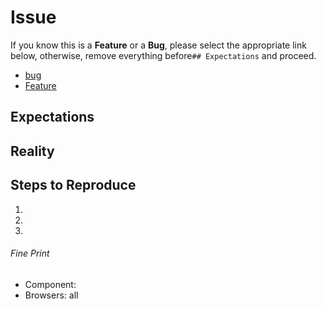 # Issue

If you know this is a **Feature** or a **Bug**, please select the appropriate link below, otherwise, remove everything before`## Expectations` and proceed.

* [bug](https://github.com/marksmall/environment/issues/new?template=bug.md)
* [Feature](https://github.com/marksmall/environment/issues/new?template=feature.md)

## Expectations

<!--
  I showed up, expecting to have my mind blown.
-->

## Reality

<!--
  But all I got was this lousy {insert screenshot}.
-->

## Steps to Reproduce

  1.
  1.
  1.

###### Fine Print

  - Component: <!-- buttons -->
  - Browsers: all

